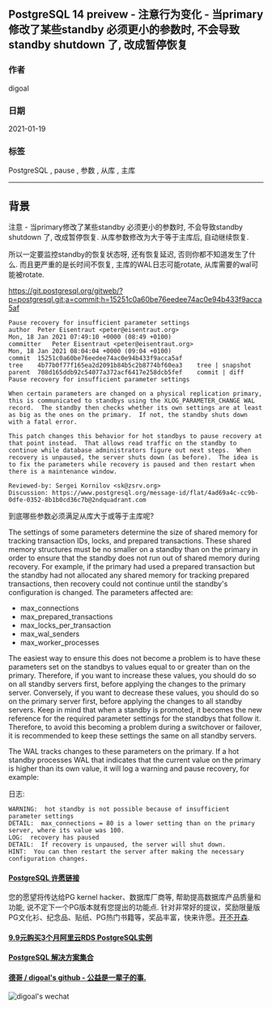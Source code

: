 ## PostgreSQL 14 preivew - 注意行为变化 - 当primary修改了某些standby 必须更小的参数时, 不会导致standby shutdown 了, 改成暂停恢复  
    
### 作者    
digoal    
    
### 日期    
2021-01-19     
    
### 标签    
PostgreSQL , pause , 参数 , 从库 , 主库       
    
----    
    
## 背景    
注意  - 当primary修改了某些standby 必须更小的参数时, 不会导致standby shutdown 了, 改成暂停恢复. 从库参数修改为大于等于主库后, 自动继续恢复.    
  
所以一定要监控standby的恢复状态呀, 还有恢复延迟, 否则你都不知道发生了什么.  而且更严重的是长时间不恢复, 主库的WAL日志可能rotate, 从库需要的wal可能被rotate.    
  
https://git.postgresql.org/gitweb/?p=postgresql.git;a=commit;h=15251c0a60be76eedee74ac0e94b433f9acca5af  
  
```  
Pause recovery for insufficient parameter settings  
author	Peter Eisentraut <peter@eisentraut.org>	  
Mon, 18 Jan 2021 07:49:10 +0000 (08:49 +0100)  
committer	Peter Eisentraut <peter@eisentraut.org>	  
Mon, 18 Jan 2021 08:04:04 +0000 (09:04 +0100)  
commit	15251c0a60be76eedee74ac0e94b433f9acca5af  
tree	4b77b0f77f165ea2d2091b84b5c2b8774bf60ea3	tree | snapshot  
parent	708d165ddb92c54077a372acf6417e258dcb5fef	commit | diff  
Pause recovery for insufficient parameter settings  
  
When certain parameters are changed on a physical replication primary,  
this is communicated to standbys using the XLOG_PARAMETER_CHANGE WAL  
record.  The standby then checks whether its own settings are at least  
as big as the ones on the primary.  If not, the standby shuts down  
with a fatal error.  
  
This patch changes this behavior for hot standbys to pause recovery at  
that point instead.  That allows read traffic on the standby to  
continue while database administrators figure out next steps.  When  
recovery is unpaused, the server shuts down (as before).  The idea is  
to fix the parameters while recovery is paused and then restart when  
there is a maintenance window.  
  
Reviewed-by: Sergei Kornilov <sk@zsrv.org>  
Discussion: https://www.postgresql.org/message-id/flat/4ad69a4c-cc9b-0dfe-0352-8b1b0cd36c7b@2ndquadrant.com  
```  
  
到底哪些参数必须满足从库大于或等于主库呢?  
  
The settings of some parameters determine the size of shared memory for tracking transaction IDs, locks, and prepared transactions. These shared memory structures must be no smaller on a standby than on the primary in order to ensure that the standby does not run out of shared memory during recovery. For example, if the primary had used a prepared transaction but the standby had not allocated any shared memory for tracking prepared transactions, then recovery could not continue until the standby's configuration is changed. The parameters affected are:  
  
- max_connections  
- max_prepared_transactions  
- max_locks_per_transaction  
- max_wal_senders  
- max_worker_processes  
  
The easiest way to ensure this does not become a problem is to have these parameters set on the standbys to values equal to or greater than on the primary. Therefore, if you want to increase these values, you should do so on all standby servers first, before applying the changes to the primary server. Conversely, if you want to decrease these values, you should do so on the primary server first, before applying the changes to all standby servers. Keep in mind that when a standby is promoted, it becomes the new reference for the required parameter settings for the standbys that follow it. Therefore, to avoid this becoming a problem during a switchover or failover, it is recommended to keep these settings the same on all standby servers.  
  
The WAL tracks changes to these parameters on the primary. If a hot standby processes WAL that indicates that the current value on the primary is higher than its own value, it will log a warning and pause recovery, for example:  
  
日志:    
  
```  
WARNING:  hot standby is not possible because of insufficient parameter settings  
DETAIL:  max_connections = 80 is a lower setting than on the primary server, where its value was 100.  
LOG:  recovery has paused  
DETAIL:  If recovery is unpaused, the server will shut down.  
HINT:  You can then restart the server after making the necessary configuration changes.  
```  
  
  
  
#### [PostgreSQL 许愿链接](https://github.com/digoal/blog/issues/76 "269ac3d1c492e938c0191101c7238216")
您的愿望将传达给PG kernel hacker、数据库厂商等, 帮助提高数据库产品质量和功能, 说不定下一个PG版本就有您提出的功能点. 针对非常好的提议，奖励限量版PG文化衫、纪念品、贴纸、PG热门书籍等，奖品丰富，快来许愿。[开不开森](https://github.com/digoal/blog/issues/76 "269ac3d1c492e938c0191101c7238216").  
  
  
#### [9.9元购买3个月阿里云RDS PostgreSQL实例](https://www.aliyun.com/database/postgresqlactivity "57258f76c37864c6e6d23383d05714ea")
  
  
#### [PostgreSQL 解决方案集合](https://yq.aliyun.com/topic/118 "40cff096e9ed7122c512b35d8561d9c8")
  
  
#### [德哥 / digoal's github - 公益是一辈子的事.](https://github.com/digoal/blog/blob/master/README.md "22709685feb7cab07d30f30387f0a9ae")
  
  
![digoal's wechat](../pic/digoal_weixin.jpg "f7ad92eeba24523fd47a6e1a0e691b59")
  
